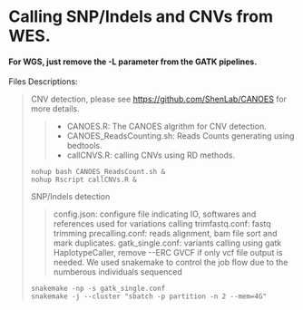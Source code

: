 # Calling SNP/Indels and CNVs from WES. 
#### For WGS, just remove the -L parameter from the GATK pipelines.
Files Descriptions:
> CNV detection, please see https://github.com/ShenLab/CANOES for more details.
> > - CANOES.R: The CANOES algrithm for CNV detection.
> > - CANOES_ReadsCounting.sh: Reads Counts generating using bedtools.
> > - callCNVS.R: calling CNVs using RD methods.
> ```
> nohup bash CANOES_ReadsCount.sh &
> nohup Rscript callCNVs.R &
> ```
> SNP/Indels detection
> > config.json: configure file indicating IO, softwares and references used for variations calling
> > trimfastq.conf: fastq trimming
> > precalling.conf: reads alignment, bam file sort and mark duplicates.
> > gatk_single.conf: variants calling using gatk HaplotypeCaller, remove --ERC GVCF if only vcf file output is needed.
> We used snakemake to control the job flow due to the numberous individuals sequenced
> ```
> snakemake -np -s gatk_single.conf
> snakemake -j --cluster "sbatch -p partition -n 2 --mem=4G"
> ```

